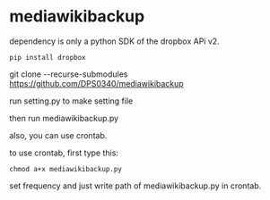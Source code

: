 # mediawikibackup

dependency is only a python SDK of the dropbox APi v2.

```pip install dropbox```

git clone --recurse-submodules https://github.com/DPS0340/mediawikibackup

run setting.py to make setting file

then run mediawikibackup.py

also, you can use crontab.

to use crontab, first type this:

```chmod a+x mediawikibackup.py```

set frequency and just write path of mediawikibackup.py in crontab.

